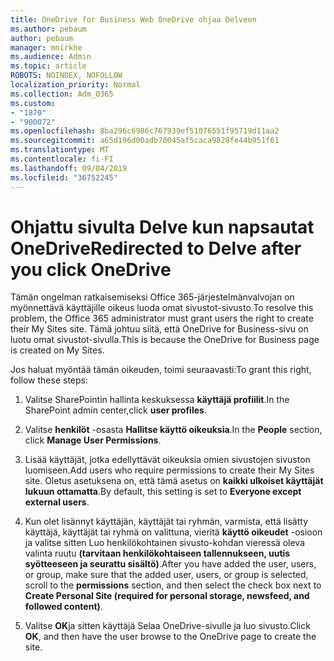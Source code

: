 ```yaml
---
title: OneDrive for Business Web OneDrive ohjaa Delveen
ms.author: pebaum
author: pebaum
manager: mnirkhe
ms.audience: Admin
ms.topic: article
ROBOTS: NOINDEX, NOFOLLOW
localization_priority: Normal
ms.collection: Adm_O365
ms.custom:
- "1870"
- "900072"
ms.openlocfilehash: 8ba296c6986c767939ef51076551f95719d11aa2
ms.sourcegitcommit: a65d196d00adb70045af5caca9828fe44b951f61
ms.translationtype: MT
ms.contentlocale: fi-FI
ms.lasthandoff: 09/04/2019
ms.locfileid: "36752245"
---
```

# <a name="redirected-to-delve-after-you-click-onedrive"></a><span data-ttu-id="8ef63-102">Ohjattu sivulta Delve kun napsautat OneDrive</span><span class="sxs-lookup"><span data-stu-id="8ef63-102">Redirected to Delve after you click OneDrive</span></span>

<span data-ttu-id="8ef63-103">Tämän ongelman ratkaisemiseksi Office 365-järjestelmänvalvojan on myönnettävä käyttäjille oikeus luoda omat sivustot-sivusto.</span><span class="sxs-lookup"><span data-stu-id="8ef63-103">To resolve this problem, the Office 365 administrator must grant users the right to create their My Sites site.</span></span> <span data-ttu-id="8ef63-104">Tämä johtuu siitä, että OneDrive for Business-sivu on luotu omat sivustot-sivulla.</span><span class="sxs-lookup"><span data-stu-id="8ef63-104">This is because the OneDrive for Business page is created on My Sites.</span></span>

<span data-ttu-id="8ef63-105">Jos haluat myöntää tämän oikeuden, toimi seuraavasti:</span><span class="sxs-lookup"><span data-stu-id="8ef63-105">To grant this right, follow these steps:</span></span>

1. <span data-ttu-id="8ef63-106">Valitse SharePointin hallinta keskuksessa **käyttäjä profiilit**.</span><span class="sxs-lookup"><span data-stu-id="8ef63-106">In the SharePoint admin center,click **user profiles**.</span></span>

2. <span data-ttu-id="8ef63-107">Valitse **henkilöt** -osasta **Hallitse käyttö oikeuksia**.</span><span class="sxs-lookup"><span data-stu-id="8ef63-107">In the **People** section, click **Manage User Permissions**.</span></span>

3. <span data-ttu-id="8ef63-108">Lisää käyttäjät, jotka edellyttävät oikeuksia omien sivustojen sivuston luomiseen.</span><span class="sxs-lookup"><span data-stu-id="8ef63-108">Add users who require permissions to create their My Sites site.</span></span> <span data-ttu-id="8ef63-109">Oletus asetuksena on, että tämä asetus on **kaikki ulkoiset käyttäjät lukuun ottamatta**.</span><span class="sxs-lookup"><span data-stu-id="8ef63-109">By default, this setting is set to **Everyone except external users**.</span></span>

4. <span data-ttu-id="8ef63-110">Kun olet lisännyt käyttäjän, käyttäjät tai ryhmän, varmista, että lisätty käyttäjä, käyttäjät tai ryhmä on valittuna, vieritä **käyttö oikeudet** -osioon ja valitse sitten Luo henkilökohtainen sivusto-kohdan vieressä oleva valinta ruutu **(tarvitaan henkilökohtaiseen tallennukseen, uutis syötteeseen ja seurattu sisältö)**.</span><span class="sxs-lookup"><span data-stu-id="8ef63-110">After you have added the user, users, or group, make sure that the added user, users, or group is selected, scroll to the **permissions** section, and then select the check box next to **Create Personal Site (required for personal storage, newsfeed, and followed content)**.</span></span>

5. <span data-ttu-id="8ef63-111">Valitse **OK**ja sitten käyttäjä Selaa OneDrive-sivulle ja luo sivusto.</span><span class="sxs-lookup"><span data-stu-id="8ef63-111">Click **OK**, and then have the user browse to the OneDrive page to create the site.</span></span>
